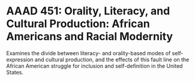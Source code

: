 # AAAD 451: Orality, Literacy, and Cultural Production: African Americans and Racial Modernity

Examines the divide between literacy- and orality-based modes of self-expression and cultural production, and the effects of this fault line on the African American struggle for inclusion and self-definition in the United States.